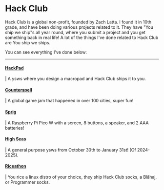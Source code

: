 # Hack Club

Hack Club is a global non-profit, founded by Zach Latta. I found it in 10th grade, and have been doing various projects related to it.
They have "You ship we ship"s all year round, where you submit a project and you get something back in real life! A lot of the things
I've done related to Hack Club are You ship we ships. 

You can see everything I've done below:

***

#### [HackPad](HackPad.md)
| A ysws where you design a macropad and Hack Club ships it to you.

#### [Counterspell](Counterspell.md)
| A global game jam that happened in over 100 cities, super fun!

#### [Sprig](Sprig.md)
| A Raspberry Pi Pico W with a screen, 8 buttons, a speaker, and 2 AAA batteries!

#### [High Seas](HighSeas.md)
| A general purpose ysws from October 30th to January 31st! (Of 2024-2025).

#### [Riceathon](Riceathon.md)
| You rice a linux distro of your choice, they ship Hack Club socks, a Blåhaj, or Programmer socks.